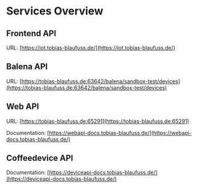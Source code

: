 # Services Overview

## Frontend API
URL: [https://iot.tobias-blaufuss.de/](https://iot.tobias-blaufuss.de/)

## Balena API
URL: [https://tobias-blaufuss.de:63642/balena/sandbox-test/devices](https://tobias-blaufuss.de:63642/balena/sandbox-test/devices)

## Web API
URL: [https://tobias-blaufuss.de:65291](https://tobias-blaufuss.de:65291)

Documentation: [https://webapi-docs.tobias-blaufuss.de/](https://webapi-docs.tobias-blaufuss.de/)

## Coffeedevice API
Documentation: [https://deviceapi-docs.tobias-blaufuss.de/](https://deviceapi-docs.tobias-blaufuss.de/)